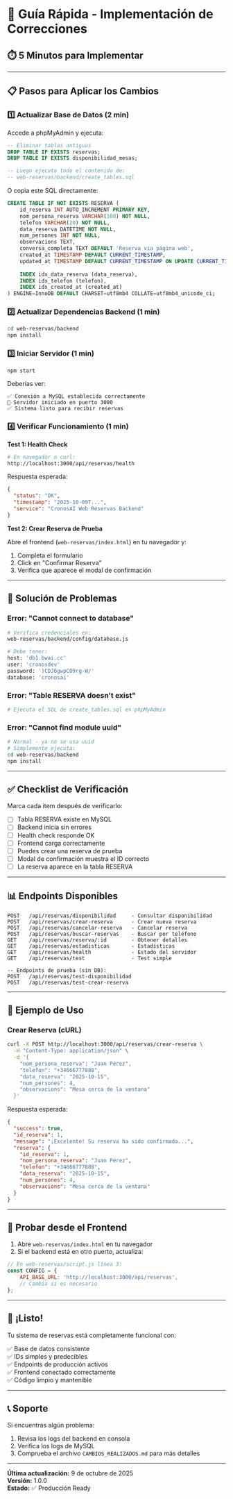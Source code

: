 # 🚀 Guía Rápida - Implementación de Correcciones

## ⏱️ 5 Minutos para Implementar

---

## 📋 Pasos para Aplicar los Cambios

### 1️⃣ Actualizar Base de Datos (2 min)

Accede a phpMyAdmin y ejecuta:

```sql
-- Eliminar tablas antiguas
DROP TABLE IF EXISTS reservas;
DROP TABLE IF EXISTS disponibilidad_mesas;

-- Luego ejecuta todo el contenido de:
-- web-reservas/backend/create_tables.sql
```

O copia este SQL directamente:

```sql
CREATE TABLE IF NOT EXISTS RESERVA (
    id_reserva INT AUTO_INCREMENT PRIMARY KEY,
    nom_persona_reserva VARCHAR(100) NOT NULL,
    telefon VARCHAR(20) NOT NULL,
    data_reserva DATETIME NOT NULL,
    num_persones INT NOT NULL,
    observacions TEXT,
    conversa_completa TEXT DEFAULT 'Reserva via página web',
    created_at TIMESTAMP DEFAULT CURRENT_TIMESTAMP,
    updated_at TIMESTAMP DEFAULT CURRENT_TIMESTAMP ON UPDATE CURRENT_TIMESTAMP,
    
    INDEX idx_data_reserva (data_reserva),
    INDEX idx_telefon (telefon),
    INDEX idx_created_at (created_at)
) ENGINE=InnoDB DEFAULT CHARSET=utf8mb4 COLLATE=utf8mb4_unicode_ci;
```

### 2️⃣ Actualizar Dependencias Backend (1 min)

```bash
cd web-reservas/backend
npm install
```

### 3️⃣ Iniciar Servidor (1 min)

```bash
npm start
```

Deberías ver:
```
✅ Conexión a MySQL establecida correctamente
🚀 Servidor iniciado en puerto 3000
✅ Sistema listo para recibir reservas
```

### 4️⃣ Verificar Funcionamiento (1 min)

**Test 1: Health Check**
```bash
# En navegador o curl:
http://localhost:3000/api/reservas/health
```

Respuesta esperada:
```json
{
  "status": "OK",
  "timestamp": "2025-10-09T...",
  "service": "CronosAI Web Reservas Backend"
}
```

**Test 2: Crear Reserva de Prueba**

Abre el frontend (`web-reservas/index.html`) en tu navegador y:
1. Completa el formulario
2. Click en "Confirmar Reserva"
3. Verifica que aparece el modal de confirmación

---

## 🔧 Solución de Problemas

### Error: "Cannot connect to database"
```bash
# Verifica credenciales en:
web-reservas/backend/config/database.js

# Debe tener:
host: 'db1.bwai.cc'
user: 'cronosdev'
password: ')CDJ6gwpCO9rg-W/'
database: 'cronosai'
```

### Error: "Table RESERVA doesn't exist"
```bash
# Ejecuta el SQL de create_tables.sql en phpMyAdmin
```

### Error: "Cannot find module uuid"
```bash
# Normal - ya no se usa uuid
# Simplemente ejecuta:
cd web-reservas/backend
npm install
```

---

## ✅ Checklist de Verificación

Marca cada item después de verificarlo:

- [ ] Tabla RESERVA existe en MySQL
- [ ] Backend inicia sin errores
- [ ] Health check responde OK
- [ ] Frontend carga correctamente
- [ ] Puedes crear una reserva de prueba
- [ ] Modal de confirmación muestra el ID correcto
- [ ] La reserva aparece en la tabla RESERVA

---

## 📊 Endpoints Disponibles

```
POST   /api/reservas/disponibilidad     - Consultar disponibilidad
POST   /api/reservas/crear-reserva      - Crear nueva reserva
POST   /api/reservas/cancelar-reserva   - Cancelar reserva
POST   /api/reservas/buscar-reservas    - Buscar por teléfono
GET    /api/reservas/reserva/:id        - Obtener detalles
GET    /api/reservas/estadisticas       - Estadísticas
GET    /api/reservas/health             - Estado del servidor
GET    /api/reservas/test               - Test simple

-- Endpoints de prueba (sin DB):
POST   /api/reservas/test-disponibilidad
POST   /api/reservas/test-crear-reserva
```

---

## 🎯 Ejemplo de Uso

### Crear Reserva (cURL)

```bash
curl -X POST http://localhost:3000/api/reservas/crear-reserva \
  -H "Content-Type: application/json" \
  -d '{
    "nom_persona_reserva": "Juan Pérez",
    "telefon": "+34666777888",
    "data_reserva": "2025-10-15",
    "num_persones": 4,
    "observacions": "Mesa cerca de la ventana"
  }'
```

Respuesta esperada:
```json
{
  "success": true,
  "id_reserva": 1,
  "message": "¡Excelente! Su reserva ha sido confirmada...",
  "reserva": {
    "id_reserva": 1,
    "nom_persona_reserva": "Juan Pérez",
    "telefon": "+34666777888",
    "data_reserva": "2025-10-15",
    "num_persones": 4,
    "observacions": "Mesa cerca de la ventana"
  }
}
```

---

## 📱 Probar desde el Frontend

1. Abre `web-reservas/index.html` en tu navegador
2. Si el backend está en otro puerto, actualiza:

```javascript
// En web-reservas/script.js línea 3:
const CONFIG = {
    API_BASE_URL: 'http://localhost:3000/api/reservas',
    // Cambia si es necesario
};
```

---

## 🎉 ¡Listo!

Tu sistema de reservas está completamente funcional con:

✅ Base de datos consistente  
✅ IDs simples y predecibles  
✅ Endpoints de producción activos  
✅ Frontend conectado correctamente  
✅ Código limpio y mantenible  

---

## 📞 Soporte

Si encuentras algún problema:

1. Revisa los logs del backend en consola
2. Verifica los logs de MySQL
3. Comprueba el archivo `CAMBIOS_REALIZADOS.md` para más detalles

---

**Última actualización:** 9 de octubre de 2025  
**Versión:** 1.0.0  
**Estado:** ✅ Producción Ready

